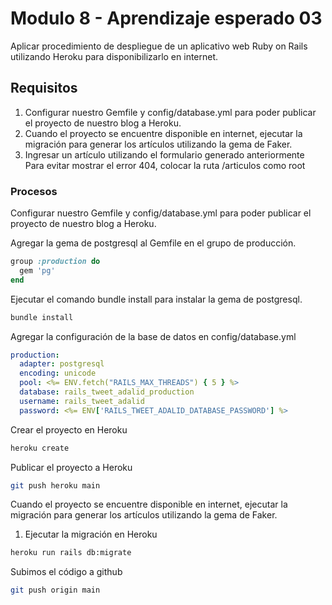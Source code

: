 # Modulo 8 - Aprendizaje esperado 03

Aplicar procedimiento de despliegue de un aplicativo web Ruby on Rails utilizando Heroku para disponibilizarlo en internet.

## Requisitos

1. Configurar nuestro Gemfile y config/database.yml para poder publicar el proyecto de nuestro blog a Heroku.
2. Cuando el proyecto se encuentre disponible en internet, ejecutar la migración para generar los artículos utilizando la gema de Faker.
3. Ingresar un artículo utilizando el formulario generado anteriormente Para evitar mostrar el error 404, colocar la ruta /articulos como root

### Procesos

Configurar nuestro Gemfile y config/database.yml para poder publicar el proyecto de nuestro blog a Heroku.

Agregar la gema de postgresql al Gemfile en el grupo de producción.

```ruby
group :production do
  gem 'pg'
end
```

Ejecutar el comando bundle install para instalar la gema de postgresql.

```bash
bundle install
```

Agregar la configuración de la base de datos en config/database.yml

```yml
production:
  adapter: postgresql
  encoding: unicode
  pool: <%= ENV.fetch("RAILS_MAX_THREADS") { 5 } %>
  database: rails_tweet_adalid_production
  username: rails_tweet_adalid
  password: <%= ENV['RAILS_TWEET_ADALID_DATABASE_PASSWORD'] %>
```

Crear el proyecto en Heroku

```bash
heroku create
```

Publicar el proyecto a Heroku

```bash
git push heroku main
```

Cuando el proyecto se encuentre disponible en internet, ejecutar la migración para generar los artículos utilizando la gema de Faker.

1. Ejecutar la migración en Heroku

```bash
heroku run rails db:migrate
```

Subimos el código a github

```bash
git push origin main
```

